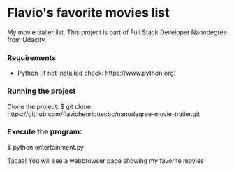 # Flavio's favorite movies list

My movie trailer list. This project is part of Full Stack Developer Nanodegree from Udacity.

<h3>Requirements</h3>
<ul>
  <li>Python (if not installed check: https://www.python.org)</li>
</ul>

<h3>Running the project</h3>
Clone the project:
$ git clone https://github.com/flaviohenriquecbc/nanodegree-movie-trailer.git<br>

<h3>Execute the program:</h3>
$ python entertainment.py

Tadaa! You will see a webbrowser page showing my favorite movies
